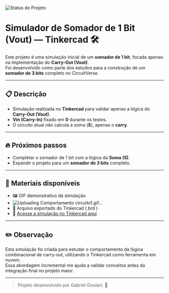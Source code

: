 ![Status do Projeto](https://img.shields.io/badge/status-em%20desenvolvimento-yellow)

# Simulador de Somador de 1 Bit (Vout) — Tinkercad 🛠️

Este projeto é uma simulação inicial de um **somador de 1 bit**, focada apenas na implementação do **Carry-Out (Vout)**.  
Foi desenvolvido como parte dos estudos para a construção de um **somador de 3 bits** completo no CircuitVerse.

---

## 📋 Descrição

- Simulação realizada no **Tinkercad** para validar apenas a lógica do **Carry-Out (Vout)**.
- **Vin (Carry-In)** fixado em **0** durante os testes.
- O circuito atual não calcula a soma (**S**), apenas o **carry**.

---

## 🔥 Próximos passos

- Completar o somador de 1 bit com a lógica da **Soma (S)**.
- Expandir o projeto para um **somador de 3 bits** completo.


---

## 📂 Materiais disponíveis

- 🖼️ GIF demonstrativo da simulação
- ![Uploading Comportamento circuito1.gif…]()
- 📄 Arquivo exportado do Tinkercad (.brd )
- 🔗 [Acesse a simulação no Tinkercad aqui](https://www.tinkercad.com/things/a8xSBzxUf3Z/editel?returnTo=%2Fprojects&sharecode=ovCnDKJl93iKsV01vfYwhYtNPlSw7E8s3y6qJv_SfMg)

---

## ✏️ Observação

Esta simulação foi criada para estudar o comportamento da lógica combinacional de carry-out, utilizando o Tinkercad como ferramenta em nuvem.  
Essa abordagem incremental me ajuda a validar conceitos antes da integração final no projeto maior.

---

> Projeto desenvolvido por Gabriel Goulart. 🚀
